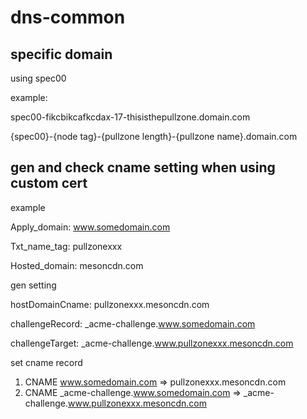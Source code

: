 # dns-common

## specific domain

using spec00

example:

spec00-fikcbikcafkcdax-17-thisisthepullzone.domain.com

{spec00}-{node tag}-{pullzone length}-{pullzone name}.domain.com

## gen and check cname setting when using custom cert

example

Apply_domain: www.somedomain.com

Txt_name_tag: pullzonexxx

Hosted_domain: mesoncdn.com


gen setting

hostDomainCname: pullzonexxx.mesoncdn.com

challengeRecord: _acme-challenge.www.somedomain.com

challengeTarget: _acme-challenge.www.pullzonexxx.mesoncdn.com

set cname record
1. CNAME  www.somedomain.com => pullzonexxx.mesoncdn.com
2. CNAME  _acme-challenge.www.somedomain.com => _acme-challenge.www.pullzonexxx.mesoncdn.com

